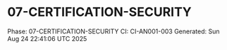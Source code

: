 # 07-CERTIFICATION-SECURITY
Phase: 07-CERTIFICATION-SECURITY
CI: CI-AN001-003
Generated: Sun Aug 24 22:41:06 UTC 2025
